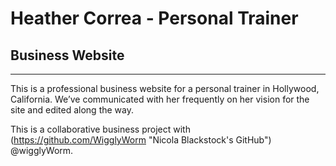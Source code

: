 # Heather Correa - Personal Trainer
## Business Website

---

This is a professional business website for a personal trainer in Hollywood, California.
We’ve communicated with her frequently on her vision for the site and edited along the way.

This is a collaborative business project with (https://github.com/WigglyWorm "Nicola Blackstock's GitHub") @wigglyWorm.